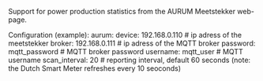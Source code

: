 Support for power production statistics from the AURUM Meetstekker web-page.

Configuration (example):
aurum:
   device: 192.168.0.110      # ip adress of the meetstekker
   broker: 192.168.0.111      # ip adress of the MQTT broker
   password: mqtt_password   # MQTT broker password
   username: mqtt_user       # MQTT username
   scan_interval: 20         # reporting interval, default 60 seconds (note: the Dutch Smart Meter refreshes every 10 seoconds)
